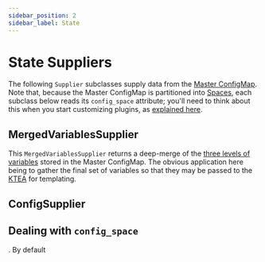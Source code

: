```yaml
---
sidebar_position: 2
sidebar_label: State
---
```


# State Suppliers

The following `Supplier` subclasses supply data from the 
[Master ConfigMap](/concepts/state-concept). Note that, because the Master ConfigMap
is partitioned into [Spaces](/concepts/spaces-concept), each
subclass below reads its `config_space` attribute; you'll need to think about this
when you start customizing plugins, as [explained here](#dealing-with-config_space).
   

## MergedVariablesSupplier

This `MergedVariablesSupplier` returns a deep-merge of the 
[three levels of variables](/concepts/state-concept#manifest-variables) stored
in the Master ConfigMap. The obvious application here being to gather the
final set of variables so that they may be passed to
the [KTEA](/concepts/ktea-concept) for templating.







## ConfigSupplier


## Dealing with `config_space`

. By default

